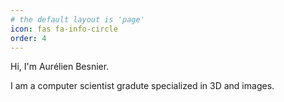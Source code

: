 ```yaml
---
# the default layout is 'page'
icon: fas fa-info-circle
order: 4
---
```



Hi, I'm Aurélien Besnier.

I am a computer scientist gradute specialized in 3D and images.